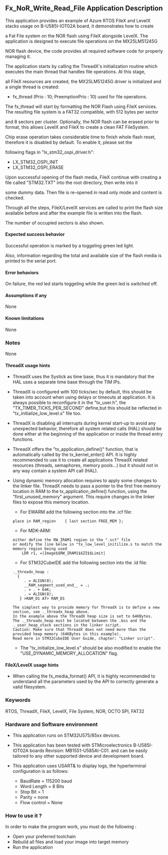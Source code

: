 
## <b>Fx_NoR_Write_Read_File Application Description</b>

This application provides an example of Azure RTOS FileX and LevelX stacks usage on B-U585I-IOT02A board, it demonstrates how to create 

a Fat File system on the NOR flash using FileX alongside LevelX. The application is designed to execute file operations on the MX25LM51245G 

NOR flash device, the code provides all required software code for properly managing it.

The application starts by calling the ThreadX's initialization routine which executes the main thread that handles file operations. At this stage, 

all FileX resources are created, the MX25LM51245G driver is initialized and a single thread is created:

  - fx_thread (Prio : 10; PreemptionPrio : 10) used for file operations.

The fx_thread will start by formatting the NOR Flash using FileX services. The resulting file system is a FAT32 compatible, with 512 bytes per sector 

and 8 sectors per cluster. Optionally, the NOR flash can be erased prior to format, this allows LevelX and FileX to create a clean FAT FileSystem. 

Chip erase operation takes considerable time to finish whole flash reset, therefore it is disabled by default. To enable it, please set the 

following flags in "lx_stm32_ospi_driver.h":

  - LX_STM32_OSPI_INIT
  - LX_STM32_OSPI_ERASE

Upon successful opening of the flash media, FileX continue with creating a file called "STM32.TXT" into the root directory, then write into it 

some dummy data. Then file is re-opened in read only mode and content is checked.

Through all the steps, FileX/LevelX services are called to print the flash size available before and after the example file is written into the flash. 

The number of occupied sectors is also shown.

#### <b>Expected success behavior</b>

Successful operation is marked by a toggeling green led light.

Also, information regarding the total and available size of the flash media is printed to the serial port.

#### <b>Error behaviors</b>

On failure, the red led starts toggeling while the green led is switched off.

#### <b>Assumptions if any</b>
None

#### <b>Known limitations</b>
None

### <b>Notes</b>
None
  
#### <b>ThreadX usage hints</b>

 - ThreadX uses the Systick as time base, thus it is mandatory that the HAL uses a separate time base through the TIM IPs.
 - ThreadX is configured with 100 ticks/sec by default, this should be taken into account when using delays or timeouts at application. It is always possible to reconfigure it in the "tx_user.h", the "TX_TIMER_TICKS_PER_SECOND" define,but this should be reflected in "tx_initialize_low_level.s" file too.
 - ThreadX is disabling all interrupts during kernel start-up to avoid any unexpected behavior, therefore all system related calls (HAL) should be done either at the beginning of the application or inside the thread entry functions.
 - ThreadX offers the "tx_application_define()" function, that is automatically called by the tx_kernel_enter() API.
   It is highly recommended to use it to create all applications ThreadX related resources (threads, semaphores, memory pools...)  but it should not in any way contain a system API call (HAL).
 - Using dynamic memory allocation requires to apply some changes to the linker file.
   ThreadX needs to pass a pointer to the first free memory location in RAM to the tx_application_define() function,
   using the "first_unused_memory" argument.
   This require changes in the linker files to expose this memory location.
    + For EWARM add the following section into the .icf file:
     ```
	 place in RAM_region    { last section FREE_MEM };
	 ```
    + For MDK-ARM:
	```
    either define the RW_IRAM1 region in the ".sct" file
    or modify the line below in "tx_low_level_initilize.s to match the memory region being used
        LDR r1, =|Image$$RW_IRAM1$$ZI$$Limit|
	```
    + For STM32CubeIDE add the following section into the .ld file:
	``` 
    ._threadx_heap :
      {
         . = ALIGN(8);
         __RAM_segment_used_end__ = .;
         . = . + 64K;
         . = ALIGN(8);
       } >RAM_D1 AT> RAM_D1
	``` 
	
       The simplest way to provide memory for ThreadX is to define a new section, see ._threadx_heap above.
       In the example above the ThreadX heap size is set to 64KBytes.
       The ._threadx_heap must be located between the .bss and the ._user_heap_stack sections in the linker script.	 
       Caution: Make sure that ThreadX does not need more than the provided heap memory (64KBytes in this example).	 
       Read more in STM32CubeIDE User Guide, chapter: "Linker script".
	  
    + The "tx_initialize_low_level.s" should be also modified to enable the "USE_DYNAMIC_MEMORY_ALLOCATION" flag.
               
               
#### <b>FileX/LevelX usage hints</b>

- When calling the fx_media_format() API, it is highly recommended to understand all the parameters used by the API to correctly generate a valid filesystem.


### <b>Keywords</b>

RTOS, ThreadX, FileX, LevelX, File System, NOR, OCTO SPI, FAT32

### <b>Hardware and Software environment</b>

  - This application runs on STM32U575/85xx devices.
  - This application has been tested with STMicroelectronics B-U585I-IOT02A boards Revision: MB1551-U585AI-C01.
    and can be easily tailored to any other supported device and development board.

  - This application uses USART& to display logs, the hyperterminal configuration is as follows:
  
      - BaudRate = 115200 baud
      - Word Length = 8 Bits
      - Stop Bit = 1
      - Parity = none
      - Flow control = None


### <b>How to use it ?</b>

In order to make the program work, you must do the following :

 - Open your preferred toolchain
 - Rebuild all files and load your image into target memory
 - Run the application

